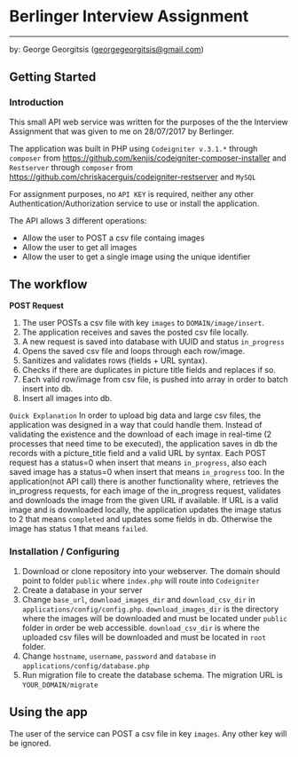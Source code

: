 # Berlinger Interview Assignment
---
by:
George Georgitsis (georgegeorgitsis@gmail.com)

## Getting Started

### Introduction
This small API web service was written for the purposes of the the Interview Assignment that was given to me on 28/07/2017 by Berlinger.

The application was built in PHP using `Codeigniter v.3.1.*` through `composer` from https://github.com/kenjis/codeigniter-composer-installer and `Restserver` through `composer` from https://github.com/chriskacerguis/codeigniter-restserver and `MySQL`

For assignment purposes, no `API KEY` is required, neither any other Authentication/Authorization service to use or install the application.

The API allows 3 different operations:
* Allow the user to POST a csv file containg images
* Allow the user to get all images
* Allow the user to get a single image using the unique identifier

## The workflow
**POST Request**
1. The user POSTs a csv file with key `images` to `DOMAIN/image/insert`.
2. The application receives and saves the posted csv file locally.
3. A new request is saved into database with UUID and status `in_progress`
4. Opens the saved csv file and loops through each row/image.
5. Sanitizes and validates rows (fields + URL syntax).
6. Checks if there are duplicates in picture title fields and replaces if so.
7. Each valid row/image from csv file, is pushed into array in order to batch insert into db.
8. Insert all images into db.

```Quick Explanation```
In order to upload big data and large csv files, the application was designed in a way that could handle them. 
Instead of validating the existence and the download of each image in real-time (2 processes that need time to be executed), the application saves in db the records with a picture_title field and a valid URL by syntax. 
Each POST request has a status=0 when insert that means `in_progress`, also each saved image has a status=0 when insert that means `in_progress` too. 
In the application(not API call) there is another functionality where, retrieves the in_progress requests, for each image of the in_progress request, validates and downloads the image from the given URL if available. 
If URL is a valid image and is downloaded locally, the application updates the image status to 2 that means `completed` and updates some fields in db. 
Otherwise the image has status 1 that means `failed`.


### Installation / Configuring
1. Download or clone repository into your webserver. The domain should point to folder `public` where `index.php` will route into `Codeigniter`
2. Create a database in your server
3. Change `base_url`, `download_images_dir` and `download_csv_dir` in `applications/config/config.php`. `download_images_dir` is the directory where the images will be downloaded and must be located under `public` folder in order be web accessible. `download_csv_dir` is where the uploaded csv files will be downloaded and must be located in `root` folder.
4. Change `hostname`, `username`, `password` and `database` in `applications/config/database.php`
5. Run migration file to create the database schema. The migration URL is `YOUR_DOMAIN/migrate`

## Using the app
The user of the service can POST a csv file in key `images`. Any other key will be ignored. 